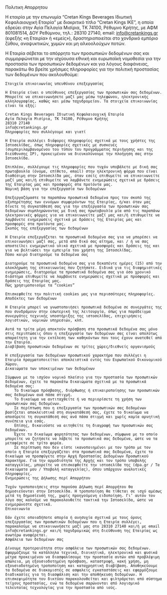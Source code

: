 
Πολιτικη Απορρητου

H εταιρία με την επωνυμία “Cretan Kings Beverages Ιδιωτική Κεφαλαιουχική Εταιρία” με διακριτικό τίτλο “Cretan Kings IKE”, η οποία εδρεύει στην Αγία Πελαγία Μισίρια, ΤΚ 74100, Ρέθυμνο Κρήτης, με ΑΦΜ 801081514, ΔΟΥ Ρεθύμνου, τηλ.: 28310 27140, email: info@cretankings.gr (εφεξής «η Εταιρία» ή «εμείς»), δραστηριοποιείται στο χονδρικό εμπόριο ζύθου, αναψυκτικών, χυμών και μη αλκοολούχων ποτών.

Η Εταιρία σέβεται το απόρρητο των προσωπικών δεδομένων σας και συμμορφώνεται με την ισχύουσα εθνική και ευρωπαϊκή νομοθεσία για την προστασία των προσωπικών δεδομένων και για λόγους διαφάνειας, παρακάτω θα βρείτε χρήσιμες πληροφορίες για την πολιτική προστασίας των δεδομένων που ακολουθούμε:

    Στοιχεία επικοινωνίας υπευθύνου επεξεργασίας

    Η Εταιρία είναι ο υπεύθυνος επεξεργασίας των προσωπικών σας δεδομένων. Μπορείτε να επικοινωνήσετε μαζί μας μέσω τηλεφώνου, ηλεκτρονικής αλληλογραφίας, καθώς και μέσω ταχυδρομείου. Τα στοιχεία επικοινωνίας είναι τα εξής:

    Cretan Kings Beverages Ιδιωτική Κεφαλαιουχική Εταιρία
    Αγία Πελαγία Μισίρια, ΤΚ 74100, Ρέθυμνο Κρήτης
    28310 27140
    info@cretankings.gr
    Πληροφορίες που συλλέγουμε και γιατί

    Η Εταιρία συλλέγει διάφορες πληροφορίες σχετικά με τους χρήστες της Ιστοσελίδας, όπως πληροφορίες σχετικές με συσκευές (συμπεριλαμβανομένου του τύπου του προγράμματος περιήγησης και της διεύθυνσης IP), προκειμένου να διευκολύνουμε την πλοήγηση σας στην Ιστοσελίδα.

    Επιπλέον, συλλέγουμε τις πληροφορίες που τυχόν υποβάλετε με δική σας πρωτοβουλία (όνομα, επίθετο, email) στην ηλεκτρονική φόρμα που είναι διαθέσιμη στην Ιστοσελίδα μας, όταν εσείς επιθυμείτε να επικοινωνείτε μαζί μας και/ή επιθυμείτε να λαμβάνετε ενημερώσεις σχετικά με δράσεις της Εταιρίας μας και προσφορές στα προϊόντα μας.
    Νομική βάση για την επεξεργασία των δεδομένων

    Επεξεργαζόμαστε τα παραπάνω προσωπικά δεδομένα προς τον σκοπό της εξυπηρέτησης των εννόμων συμφερόντων της Εταιρίας, ή/και όταν μας δίνετε τη συγκατάθεσή σας για την επεξεργασία των προσωπικών σας δεδομένων συμπληρώνοντας με δική σας πρωτοβουλία μία από τις παραπάνω ηλεκτρονικές φόρμες για να επικοινωνείτε μαζί μας και/ή επιθυμείτε να λαμβάνετε ενημερώσεις σχετικά με δράσεις της Εταιρίας μας και προσφορές στα προϊόντα μας.
    Σκοπός της επεξεργασίας των δεδομένων

    Η Εταιρία επεξεργάζεται τα προσωπικά δεδομένα σας για να μπορέσει να επικοινωνήσει μαζί σας, μετά από δικό σας αίτημα, και / ή να σας αποστείλει ενημερωτικό υλικό σχετικά με προσφορές και δράσεις της και για να βελτιώσει την εμπειρία του χρήστη της Ιστοσελίδας.
    Πόσο καιρό διατηρούμε τα δεδομένα σας

    Διατηρούμε τα προσωπικά δεδομένα σας για δεκαπέντε ημέρες (15) από την ολοκλήρωση της επικοινωνίας που ζητήσατε. Ειδικά για τις διαφημιστικές ενημερώσεις, διατηρούμε τα προσωπικά δεδομένα σας για όσο χρονικό διάστημα επιθυμείτε να λαμβάνετε ενημερώσεις σχετικά με προσφορές και δράσεις της Εταιρίας μας.
    Πώς χρησιμοποιούμε τα “cookies”

    Επισκεφθείτε την πολιτική cookies μας για περισσότερες πληροφορίες.
    Αποδέκτες των δεδομένων

    Η Εταιρία μπορεί να γνωστοποιήσει προσωπικά δεδομένα σε συνεργάτες της που συνδράμουν στην εσωτερική της λειτουργία, όπως για παράδειγμα συνεργάτες τεχνικής υποστήριξης της ιστοσελίδας, επιχειρήσεις λογιστικών, νομικών υπηρεσιών, κλπ.

    Αυτά τα τρίτα μέρη αποκτούν πρόσβαση στα προσωπικά δεδομένα σας μόνο στις περιπτώσεις όπου η επεξεργασία των δεδομένων σας είναι απολύτως απαραίτητη για την εκτέλεση των καθηκόντων που τους έχουν ανατεθεί από την Εταιρία.
    Διαβίβαση προσωπικών δεδομένων σε τρίτες χώρες/διεθνείς οργανισμούς

    Η επεξεργασία των δεδομένων προσωπικού χαρακτήρα που συλλέγει η Εταιρία πραγματοποιείται αποκλειστικά εντός του Ευρωπαϊκού Οικονομικού Χώρου.
    Δικαιώματα των υποκειμένων των δεδομένων

    Σύμφωνα με το ισχύον νομικό πλαίσιο για την προστασία των προσωπικών δεδομένων, έχετε τα παρακάτω δικαιώματα σχετικά με τα προσωπικά δεδομένα σας:
        Το δικαίωμα πρόσβασης, διόρθωσης ή επικαιροποίησης των προσωπικών σας δεδομένων ανά πάσα στιγμή.
        Το δικαίωμα να αντιταχθείτε ή να περιορίσετε τη χρήση των προσωπικών σας δεδομένων.
        Σε περίπτωση που η επεξεργασία των προσωπικών σας δεδομένων βασίζεται αποκλειστικά στη συγκατάθεσή σας, έχετε το δικαίωμα να αποσύρετε τη συγκατάθεσή σας ανά πάσα στιγμή και χωρίς καμία αρνητική συνέπεια για εσάς.
        Επίσης, δικαιούστε να αιτηθείτε τη διαγραφή των προσωπικών σας δεδομένων.
        Έχετε το δικαίωμα φορητότητας των δεδομένων, σύμφωνα με το οποίο μπορείτε να ζητήσετε να λάβετε τα προσωπικά σας δεδομένα, ώστε να τα μεταφέρετε σε τρίτο φορέα.
        Σε περίπτωση που δεν είστε ικανοποιημένοι με τον τρόπο με τον οποίο η Εταιρία επεξεργάζεται στα προσωπικά σας δεδομένα, έχετε το δικαίωμα να προσφύγετε στην Αρχή Προστασίας Δεδομένων Προσωπικού Χαρακτήρα. Για την αρμοδιότητα της Αρχής και τον τρόπο υποβολής καταγγελίας, μπορείτε να επισκεφθείτε την ιστοσελίδα της (dpa.gr / Τα δικαιώματα μου / Υποβολή καταγγελίας), όπου υπάρχουν αναλυτικές πληροφορίες.
    Ενημερώσεις της Δήλωσης περί Απορρήτου

    Τυχόν τροποποιήσεις στην παρούσα Δήλωση περί Απορρήτου θα δημοσιεύονται στην Ιστοσελίδα. Η τροποποίηση θα τίθεται σε ισχύ αμέσως μετά τη δημοσίευσή της, χωρίς προηγούμενη ειδοποίηση. Γι’ αυτόν τον λόγο σας καλούμε να παρακολουθείτε τακτικά την Ιστοσελίδα, ώστε να ενημερώνεστε σχετικά.
    Επικοινωνία

    Εάν έχετε οποιαδήποτε απορία ή ανησυχία σχετικά με τους όρους επεξεργασίας των προσωπικών δεδομένων που η Εταιρία συλλέγει, παρακαλούμε να επικοινωνήσετε μαζί μας στο 28310 27140 και/ή με email info@cretankings.gr και/ή ταχυδρομικώς στη διεύθυνση της Εταιρίας ως ανωτέρω αναφέρεται.
    Ασφάλεια των δεδομένων σας

    Δίνουμε προτεραιότητα στην ασφάλεια των προσωπικών σας δεδομένων. Εφαρμόζουμε τα κατάλληλα τεχνικά, διοικητικά, ηλεκτρονικά και φυσικά μέτρα προκειμένου να διασφαλίσουμε την προστασία αυτών από προβλέψιμη απώλεια, μη εξουσιοδοτημένη πρόσβαση, καταστροφή, κακή χρήση, μη εξουσιοδοτημένη τροποποίηση και καταχρηστική διαβίβαση. Αποθηκεύουμε τα δεδομένα σε διακομιστές σε ασφαλείς εγκαταστάσεις και εφαρμόζουμε διαδικασίες για τη διασφάλιση και την αποθήκευση δεδομένων. Η επισκεψιμότητα του δικτύου παρακολουθείται και φιλτράρεται από σύστημα τείχους προστασίας, ενώ τα δεδομένα σαρώνονται από λογισμικό τελευταίας τεχνολογίας για την προστασία από ιούς.

